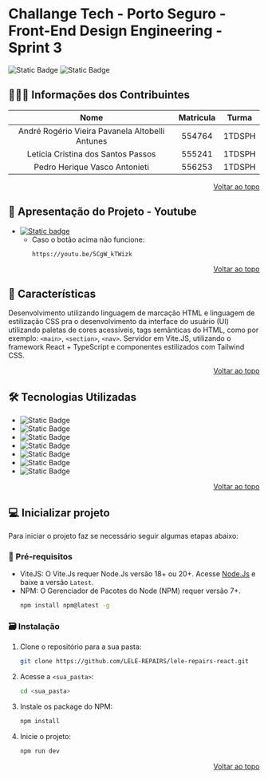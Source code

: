<a id="readme-top"></a>

# Challange Tech - Porto Seguro - Front-End Design Engineering - Sprint 3

![Static Badge](https://img.shields.io/badge/build-passing-brightgreen) ![Static Badge](https://img.shields.io/badge/Version-1.0.1-black)

## 🧑‍🤝‍🧑 Informações dos Contribuintes

| Nome | Matricula | Turma |
| :------------: | :------------: | :------------: |
| André Rogério Vieira Pavanela Altobelli Antunes | 554764 | 1TDSPH |
| Leticia Cristina dos Santos Passos | 555241 | 1TDSPH |
| Pedro Herique Vasco Antonieti | 556253 | 1TDSPH |
<p align="right"><a href="#readme-top">Voltar ao topo</a></p>

## 🚩 Apresentação do Projeto - Youtube

* <a href="https://www.youtube.com/watch?v=5CgW_kTWizk" target="_blank">![Static badge](https://img.shields.io/badge/Youtube-20232A?style=for-the-badge&logo=youtube&logoColor=c4302b)</a>
  - Caso o botão acima não funcione:
    ```link
    https://youtu.be/5CgW_kTWizk
    ```
<p align="right"><a href="#readme-top">Voltar ao topo</a></p>

## 🚩 Características

Desenvolvimento utilizando linguagem de marcação HTML e linguagem de estilização CSS pra o desenvolvimento da interface do usuário (UI) utilizando paletas de cores acessíveis, tags semânticas do HTML, como por exemplo: `<main>`, `<section>`, `<nav>`. Servidor em Vite.JS, utilizando o framework React + TypeScript e componentes estilizados com Tailwind CSS.
<p align="right"><a href="#readme-top">Voltar ao topo</a></p>

## 🛠️ Tecnologias Utilizadas

* ![Static Badge](https://img.shields.io/badge/HTML5-E34F26?style=for-the-badge&logo=html5&logoColor=white)
* ![Static Badge](https://img.shields.io/badge/CSS3-1572B6?style=for-the-badge&logo=css3&logoColor=white) 
* ![Static Badge](https://img.shields.io/badge/JavaScript-F7DF1E?style=for-the-badge&logo=javascript&logoColor=black) 
* ![Static Badge](https://img.shields.io/badge/TypeScript-007ACC?style=for-the-badge&logo=typescript&logoColor=white) 
* ![Static Badge](https://img.shields.io/badge/React-20232A?style=for-the-badge&logo=react&logoColor=61DAFB) 
* ![Static Badge](https://img.shields.io/badge/Tailwind_CSS-38B2AC?style=for-the-badge&logo=tailwind-css&logoColor=white) 
* ![Static Badge](https://img.shields.io/badge/Vite-B73BFE?style=for-the-badge&logo=vite&logoColor=FFD62E)
<p align="right"><a href="#readme-top">Voltar ao topo</a></p>

## 💻 Inicializar projeto

Para iniciar o projeto faz se necessário seguir algumas etapas abaixo:

### 📝 Pré-requisitos
* ViteJS: O Vite.Js requer Node.Js versão 18+ ou 20+. Acesse <a href="https://nodejs.org/pt/download/package-manager" target="_blank">Node.Js</a> e baixe a versão `Latest`.
* NPM: O Gerenciador de Pacotes do Node (NPM) requer versão 7+.
    ```sh
    npm install npm@latest -g
    ```

### 🗃️ Instalação
1. Clone o repositório para a sua pasta:
    ```sh
    git clone https://github.com/LELE-REPAIRS/lele-repairs-react.git
    ```
2. Acesse a `<sua_pasta>`:
    ```sh
    cd <sua_pasta>
    ```
3. Instale os package do NPM:
    ```sh
    npm install
    ```
4. Inicie o projeto:
    ```sh
    npm run dev
    ```
<p align="right"><a href="#readme-top">Voltar ao topo</a></p>